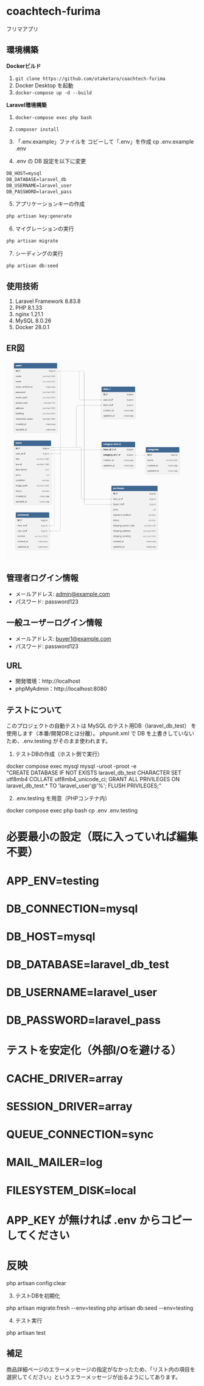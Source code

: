 # coachtech-furima
フリマアプリ

## 環境構築
**Dockerビルド**
1. `git clone https://github.com/otaketaro/coachtech-furima`
2. Docker Desktop を起動
3. `docker-compose up -d --build`

**Laravel環境構築**
1. `docker-compose exec php bash`
2. `composer install`
3. 「.env.example」ファイルを コピーして「.env」を作成
    cp .env.example .env

4. .env の DB 設定を以下に変更
``` text
DB_HOST=mysql
DB_DATABASE=laravel_db
DB_USERNAME=laravel_user
DB_PASSWORD=laravel_pass
```
5. アプリケーションキーの作成
``` bash
php artisan key:generate
```

6. マイグレーションの実行
``` bash
php artisan migrate
```

7. シーディングの実行
``` bash
php artisan db:seed
```

## 使用技術
1. Laravel Framework 8.83.8
2. PHP 8.1.33
3. nginx 1.21.1
4. MySQL 8.0.26
5. Docker 28.0.1


## ER図

![ER図](./docs/er.png)





## 管理者ログイン情報
- メールアドレス: admin@example.com
- パスワード: password123

## 一般ユーザーログイン情報
- メールアドレス: buyer1@example.com
- パスワード: password123


## URL
- 開発環境：http://localhost
- phpMyAdmin：http://localhost:8080


## テストについて

このプロジェクトの自動テストは MySQL のテスト用DB（laravel_db_test） を使用します（本番/開発DBとは分離）。
phpunit.xml で DB を上書きしていないため、.env.testing がそのまま使われます。

1) テストDBの作成（ホスト側で実行）

docker compose exec mysql mysql -uroot -proot -e \
"CREATE DATABASE IF NOT EXISTS laravel_db_test CHARACTER SET utf8mb4 COLLATE utf8mb4_unicode_ci;
 GRANT ALL PRIVILEGES ON laravel_db_test.* TO 'laravel_user'@'%';
 FLUSH PRIVILEGES;"


2) .env.testing を用意（PHPコンテナ内）

docker compose exec php bash
cp .env .env.testing

# 必要最小の設定（既に入っていれば編集不要）
# APP_ENV=testing
# DB_CONNECTION=mysql
# DB_HOST=mysql
# DB_DATABASE=laravel_db_test
# DB_USERNAME=laravel_user
# DB_PASSWORD=laravel_pass

# テストを安定化（外部I/Oを避ける）
# CACHE_DRIVER=array
# SESSION_DRIVER=array
# QUEUE_CONNECTION=sync
# MAIL_MAILER=log
# FILESYSTEM_DISK=local

# APP_KEY が無ければ .env からコピーしてください
# 反映
php artisan config:clear


3) テストDBを初期化

php artisan migrate:fresh --env=testing
php artisan db:seed --env=testing


4) テスト実行

php artisan test


## 補足
商品詳細ページのエラーメッセージの指定がなかったため、「リスト内の項目を選択してください」というエラーメッセージが出るようにしてあります。